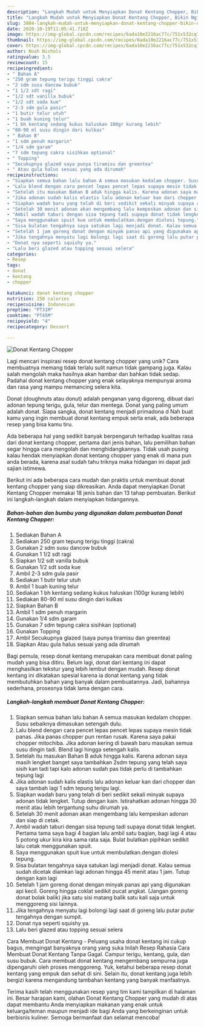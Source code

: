 ```yaml
---
description: "Langkah Mudah untuk Menyiapkan Donat Kentang Chopper, Bikin Ngiler"
title: "Langkah Mudah untuk Menyiapkan Donat Kentang Chopper, Bikin Ngiler"
slug: 3804-langkah-mudah-untuk-menyiapkan-donat-kentang-chopper-bikin-ngiler
date: 2020-10-19T11:05:41.718Z
image: https://img-global.cpcdn.com/recipes/6ada10e2216ac77c/751x532cq70/donat-kentang-chopper-foto-resep-utama.jpg
thumbnail: https://img-global.cpcdn.com/recipes/6ada10e2216ac77c/751x532cq70/donat-kentang-chopper-foto-resep-utama.jpg
cover: https://img-global.cpcdn.com/recipes/6ada10e2216ac77c/751x532cq70/donat-kentang-chopper-foto-resep-utama.jpg
author: Noah Nichols
ratingvalue: 3.5
reviewcount: 15
recipeingredient:
- " Bahan A"
- "250 gram tepung terigu tinggi cakra"
- "2 sdm susu dancow bubuk"
- "1 1/2 sdt ragi"
- "1/2 sdt vanilla bubuk"
- "1/2 sdt soda kue"
- "2-3 sdm gula pasir"
- "1 butir telur utuh"
- "1 buah kuning telur"
- "1 bh kentang sedang kukus haluskan 100gr kurang lebih"
- "80-90 ml susu dingin dari kulkas"
- " Bahan B"
- "1 sdm penuh margarin"
- "1/4 sdm garam"
- "7 sdm tepung cakra sisihkan optional"
- " Topping"
- "Secukupnya glazed saya punya tiramisu dan greentea"
- " Atau gula halus sesuai yang ada dirumah"
recipeinstructions:
- "Siapkan semua bahan lalu bahan A semua masukan kedalam chopper. Susu sebaiknya dimasukan setengah dulu."
- "Lalu blend dengan cara pencet lepas pencet lepas supaya mesin tidak panas. Jika panas chopper pun rentan rusak. Karena saya pakai chopper mitochiba. Jika adonan kering di bawah baru masukan semua susu dingin tadi. Blend lagi hingga setengah kalis."
- "Setelah itu masukan Bahan B aduk hingga kalis. Karena adonan saya masih lengket banget saya tambahkan 2sdm tepung yang telah saya sisih kan tadi tapi kalo adonan sudah pas tidak perlu di tambahkan tepung lagi"
- "Jika adonan sudah kalis elastis lalu adonan keluar kan dari chopper dan saya tambah lagi 1 sdm tepung terigu lagi."
- "Siapkan wadah baru yang telah di beri sedikit sekali minyak supaya adonan tidak lengket. Tutup dengan kain. Istirahatkan adonan hingga 30 menit atau lebih tergantung suhu dirumah ya."
- "Setelah 30 menit adonan akan mengembang lalu kempeskan adonan dan siap di cetak."
- "Ambil wadah taburi dengan sisa tepung tadi supaya donat tidak lengket. Pertama tama saya bagi 4 bagian lalu ambil satu bagian, bagi lagi 4 atau 5 potong ukur kira kira sama rata saja. Bulat bulatkan pipihkan sedikit lalu cetak menggunakan spuit."
- "Saya menggunakan spuit kue untuk membulatkan.dengan diolesi tepung."
- "Sisa bulatan tengahnya saya satukan lagi menjadi donat. Kalau semua sudah dicetak diamkan lagi adonan hingga 45 menit atau 1 jam. Tutup dengan kain lagi"
- "Setelah 1 jam goreng donat dengan minyak panas api yang digunakan api kecil. Goreng hingga coklat sedikit pucat angkat. (Jangan goreng donat bolak balik) jika satu sisi matang balik satu kali saja untuk menggoreng sisi lainnya."
- "Jika tengahnya menyatu lagi bolongi lagi saat di goreng lalu putar putar tengahnya dengan sumpit."
- "Donat nya seperti squishy ya."
- "Lalu beri glazed atau topping sesuai selera"
categories:
- Resep
tags:
- donat
- kentang
- chopper

katakunci: donat kentang chopper 
nutrition: 258 calories
recipecuisine: Indonesian
preptime: "PT31M"
cooktime: "PT45M"
recipeyield: "4"
recipecategory: Dessert

---
```



![Donat Kentang Chopper](https://img-global.cpcdn.com/recipes/6ada10e2216ac77c/751x532cq70/donat-kentang-chopper-foto-resep-utama.jpg)

Lagi mencari inspirasi resep donat kentang chopper yang unik? Cara membuatnya memang tidak terlalu sulit namun tidak gampang juga. Kalau salah mengolah maka hasilnya akan hambar dan bahkan tidak sedap. Padahal donat kentang chopper yang enak selayaknya mempunyai aroma dan rasa yang mampu memancing selera kita.

Donat (doughnuts atau donut) adalah penganan yang digoreng, dibuat dari adonan tepung terigu, gula, telur dan mentega. Donat yang paling umum adalah donat. Siapa sangka, donat kentang menjadi primadona d Nah buat kamu yang ingin membuat donat kentang empuk serta enak, ada beberapa resep yang bisa kamu tiru.

Ada beberapa hal yang sedikit banyak berpengaruh terhadap kualitas rasa dari donat kentang chopper, pertama dari jenis bahan, lalu pemilihan bahan segar hingga cara mengolah dan menghidangkannya. Tidak usah pusing kalau hendak menyiapkan donat kentang chopper yang enak di mana pun anda berada, karena asal sudah tahu triknya maka hidangan ini dapat jadi sajian istimewa.


Berikut ini ada beberapa cara mudah dan praktis untuk membuat donat kentang chopper yang siap dikreasikan. Anda dapat menyiapkan Donat Kentang Chopper memakai 18 jenis bahan dan 13 tahap pembuatan. Berikut ini langkah-langkah dalam menyiapkan hidangannya.

<!--inarticleads1-->

##### Bahan-bahan dan bumbu yang digunakan dalam pembuatan Donat Kentang Chopper:

1. Sediakan  Bahan A
1. Sediakan 250 gram tepung terigu tinggi (cakra)
1. Gunakan 2 sdm susu dancow bubuk
1. Gunakan 1 1/2 sdt ragi
1. Siapkan 1/2 sdt vanilla bubuk
1. Gunakan 1/2 sdt soda kue
1. Ambil 2-3 sdm gula pasir
1. Sediakan 1 butir telur utuh
1. Ambil 1 buah kuning telur
1. Sediakan 1 bh kentang sedang kukus haluskan (100gr kurang lebih)
1. Sediakan 80-90 ml susu dingin dari kulkas
1. Siapkan  Bahan B
1. Ambil 1 sdm penuh margarin
1. Gunakan 1/4 sdm garam
1. Gunakan 7 sdm tepung cakra sisihkan (optional)
1. Gunakan  Topping
1. Ambil Secukupnya glazed (saya punya tiramisu dan greentea)
1. Siapkan  Atau gula halus sesuai yang ada dirumah


Bagi pemula, resep donat kentang merupakan cara membuat donat paling mudah yang bisa ditiru. Belum lagi, donat dari kentang ini dapat menghasilkan tekstur yang lebih lembut dengan mudah. Resep donat kentang ini dikatakan spesial karena ia donat kentang yang tidak membutuhkan bahan yang banyak dalam pembuatannya. Jadi, bahannya sederhana, prosesnya tidak lama dengan cara. 

<!--inarticleads2-->

##### Langkah-langkah membuat Donat Kentang Chopper:

1. Siapkan semua bahan lalu bahan A semua masukan kedalam chopper. Susu sebaiknya dimasukan setengah dulu.
1. Lalu blend dengan cara pencet lepas pencet lepas supaya mesin tidak panas. Jika panas chopper pun rentan rusak. Karena saya pakai chopper mitochiba. Jika adonan kering di bawah baru masukan semua susu dingin tadi. Blend lagi hingga setengah kalis.
1. Setelah itu masukan Bahan B aduk hingga kalis. Karena adonan saya masih lengket banget saya tambahkan 2sdm tepung yang telah saya sisih kan tadi tapi kalo adonan sudah pas tidak perlu di tambahkan tepung lagi
1. Jika adonan sudah kalis elastis lalu adonan keluar kan dari chopper dan saya tambah lagi 1 sdm tepung terigu lagi.
1. Siapkan wadah baru yang telah di beri sedikit sekali minyak supaya adonan tidak lengket. Tutup dengan kain. Istirahatkan adonan hingga 30 menit atau lebih tergantung suhu dirumah ya.
1. Setelah 30 menit adonan akan mengembang lalu kempeskan adonan dan siap di cetak.
1. Ambil wadah taburi dengan sisa tepung tadi supaya donat tidak lengket. Pertama tama saya bagi 4 bagian lalu ambil satu bagian, bagi lagi 4 atau 5 potong ukur kira kira sama rata saja. Bulat bulatkan pipihkan sedikit lalu cetak menggunakan spuit.
1. Saya menggunakan spuit kue untuk membulatkan.dengan diolesi tepung.
1. Sisa bulatan tengahnya saya satukan lagi menjadi donat. Kalau semua sudah dicetak diamkan lagi adonan hingga 45 menit atau 1 jam. Tutup dengan kain lagi
1. Setelah 1 jam goreng donat dengan minyak panas api yang digunakan api kecil. Goreng hingga coklat sedikit pucat angkat. (Jangan goreng donat bolak balik) jika satu sisi matang balik satu kali saja untuk menggoreng sisi lainnya.
1. Jika tengahnya menyatu lagi bolongi lagi saat di goreng lalu putar putar tengahnya dengan sumpit.
1. Donat nya seperti squishy ya.
1. Lalu beri glazed atau topping sesuai selera


Cara Membuat Donat Kentang - Peluang usaha donat kentang ini cukup bagus, mengingat banyaknya orang yang suka Inilah Resep Rahasia Cara Membuat Donat Kentang Tanpa Gagal. Campur terigu, kentang, gula, dan susu bubuk. Cara membuat donat kentang mengembang sempurna juga dipengaruhi oleh proses menggoreng. Yuk, ketahui beberapa resep donat kentang yang empuk dan sehat di sini. Selain itu, donat kentang juga lebih bergizi karena mengandung tambahan kentang yang banyak manfaatnya. 

Terima kasih telah menggunakan resep yang tim kami tampilkan di halaman ini. Besar harapan kami, olahan Donat Kentang Chopper yang mudah di atas dapat membantu Anda menyiapkan makanan yang enak untuk keluarga/teman maupun menjadi ide bagi Anda yang berkeinginan untuk berbisnis kuliner. Semoga bermanfaat dan selamat mencoba!
